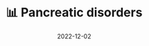 ---
title: 📊 Pancreatic disorders
date: '2022-12-02'
type: book
weight: 22
columns: 100
commentable: true
---